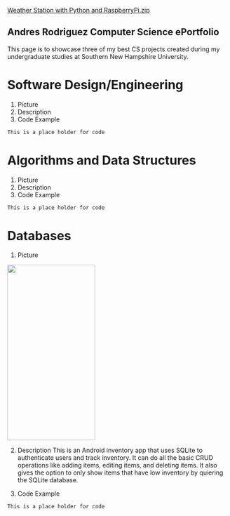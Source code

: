 [Weather Station with Python and RaspberryPi.zip](https://github.com/Ar64/CS-ePortfolio/files/6268387/Weather.Station.with.Python.and.RaspberryPi.zip)
## Andres Rodriguez Computer Science ePortfolio

This page is to showcase three of my best CS projects created during my undergraduate studies at Southern New Hampshire University.

# Software Design/Engineering
1. Picture
2. Description
3. Code Example
```markdown
This is a place holder for code
```
# Algorithms and Data Structures
1. Picture
2. Description
3. Code Example
```markdown
This is a place holder for code
```
# Databases
1. Picture
<img src="https://github.com/Ar64/CS-ePortfolio/blob/gh-pages/AndroidInventoryApp%20Screenshots/Grid%20with%20items.png" width="200" height="400"/>

2. Description
This is an Android inventory app that uses SQLite to authenticate users and track inventory. It can do 
all the basic CRUD operations like adding items, editing items, and deleting items. It also gives the option to 
only show items that have low inventory by quiering the SQLite database.
  
3. Code Example

```markdown
This is a place holder for code
```
